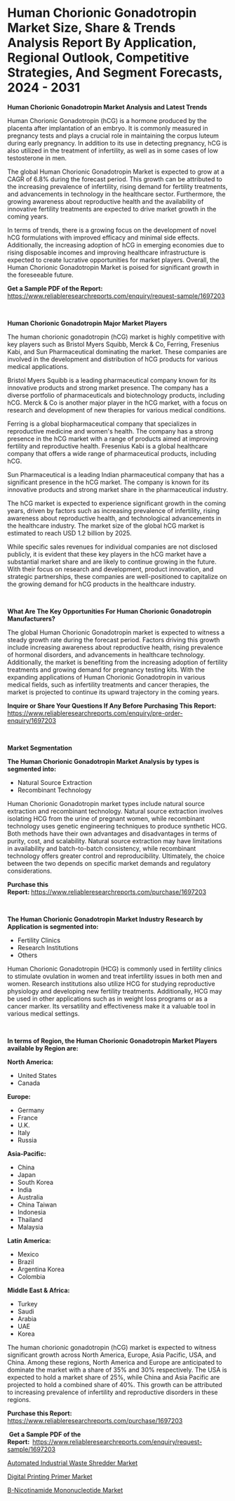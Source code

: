 <p><h1>Human Chorionic Gonadotropin Market Size, Share & Trends Analysis Report By Application, Regional Outlook, Competitive Strategies, And Segment Forecasts, 2024 - 2031</h1></p><p><strong>Human Chorionic Gonadotropin Market Analysis and Latest Trends</strong></p>
<p><p>Human Chorionic Gonadotropin (hCG) is a hormone produced by the placenta after implantation of an embryo. It is commonly measured in pregnancy tests and plays a crucial role in maintaining the corpus luteum during early pregnancy. In addition to its use in detecting pregnancy, hCG is also utilized in the treatment of infertility, as well as in some cases of low testosterone in men.</p><p>The global Human Chorionic Gonadotropin Market is expected to grow at a CAGR of 6.8% during the forecast period. This growth can be attributed to the increasing prevalence of infertility, rising demand for fertility treatments, and advancements in technology in the healthcare sector. Furthermore, the growing awareness about reproductive health and the availability of innovative fertility treatments are expected to drive market growth in the coming years.</p><p>In terms of trends, there is a growing focus on the development of novel hCG formulations with improved efficacy and minimal side effects. Additionally, the increasing adoption of hCG in emerging economies due to rising disposable incomes and improving healthcare infrastructure is expected to create lucrative opportunities for market players. Overall, the Human Chorionic Gonadotropin Market is poised for significant growth in the foreseeable future.</p></p>
<p><strong>Get a Sample PDF of the Report:&nbsp;</strong> <a href="https://www.reliableresearchreports.com/enquiry/request-sample/1697203">https://www.reliableresearchreports.com/enquiry/request-sample/1697203</a></p>
<p>&nbsp;</p>
<p><strong>Human Chorionic Gonadotropin Major Market Players</strong></p>
<p><p>The human chorionic gonadotropin (hCG) market is highly competitive with key players such as Bristol Myers Squibb, Merck & Co, Ferring, Fresenius Kabi, and Sun Pharmaceutical dominating the market. These companies are involved in the development and distribution of hCG products for various medical applications.</p><p>Bristol Myers Squibb is a leading pharmaceutical company known for its innovative products and strong market presence. The company has a diverse portfolio of pharmaceuticals and biotechnology products, including hCG. Merck & Co is another major player in the hCG market, with a focus on research and development of new therapies for various medical conditions.</p><p>Ferring is a global biopharmaceutical company that specializes in reproductive medicine and women's health. The company has a strong presence in the hCG market with a range of products aimed at improving fertility and reproductive health. Fresenius Kabi is a global healthcare company that offers a wide range of pharmaceutical products, including hCG.</p><p>Sun Pharmaceutical is a leading Indian pharmaceutical company that has a significant presence in the hCG market. The company is known for its innovative products and strong market share in the pharmaceutical industry.</p><p>The hCG market is expected to experience significant growth in the coming years, driven by factors such as increasing prevalence of infertility, rising awareness about reproductive health, and technological advancements in the healthcare industry. The market size of the global hCG market is estimated to reach USD 1.2 billion by 2025.</p><p>While specific sales revenues for individual companies are not disclosed publicly, it is evident that these key players in the hCG market have a substantial market share and are likely to continue growing in the future. With their focus on research and development, product innovation, and strategic partnerships, these companies are well-positioned to capitalize on the growing demand for hCG products in the healthcare industry.</p></p>
<p>&nbsp;</p>
<p><strong>What Are The Key Opportunities For Human Chorionic Gonadotropin Manufacturers?</strong></p>
<p><p>The global Human Chorionic Gonadotropin market is expected to witness a steady growth rate during the forecast period. Factors driving this growth include increasing awareness about reproductive health, rising prevalence of hormonal disorders, and advancements in healthcare technology. Additionally, the market is benefiting from the increasing adoption of fertility treatments and growing demand for pregnancy testing kits. With the expanding applications of Human Chorionic Gonadotropin in various medical fields, such as infertility treatments and cancer therapies, the market is projected to continue its upward trajectory in the coming years.</p></p>
<p><strong>Inquire or Share Your Questions If Any Before Purchasing This Report:</strong> <a href="https://www.reliableresearchreports.com/enquiry/pre-order-enquiry/1697203">https://www.reliableresearchreports.com/enquiry/pre-order-enquiry/1697203</a></p>
<p>&nbsp;</p>
<p><strong>Market Segmentation</strong></p>
<p><strong>The Human Chorionic Gonadotropin Market Analysis by types is segmented into:</strong></p>
<p><ul><li>Natural Source Extraction</li><li>Recombinant Technology</li></ul></p>
<p><p>Human Chorionic Gonadotropin market types include natural source extraction and recombinant technology. Natural source extraction involves isolating HCG from the urine of pregnant women, while recombinant technology uses genetic engineering techniques to produce synthetic HCG. Both methods have their own advantages and disadvantages in terms of purity, cost, and scalability. Natural source extraction may have limitations in availability and batch-to-batch consistency, while recombinant technology offers greater control and reproducibility. Ultimately, the choice between the two depends on specific market demands and regulatory considerations.</p></p>
<p><strong>Purchase this Report:&nbsp;</strong><a href="https://www.reliableresearchreports.com/purchase/1697203">https://www.reliableresearchreports.com/purchase/1697203</a></p>
<p>&nbsp;</p>
<p><strong>The Human Chorionic Gonadotropin Market Industry Research by Application is segmented into:</strong></p>
<p><ul><li>Fertility Clinics</li><li>Research Institutions</li><li>Others</li></ul></p>
<p><p>Human Chorionic Gonadotropin (HCG) is commonly used in fertility clinics to stimulate ovulation in women and treat infertility issues in both men and women. Research institutions also utilize HCG for studying reproductive physiology and developing new fertility treatments. Additionally, HCG may be used in other applications such as in weight loss programs or as a cancer marker. Its versatility and effectiveness make it a valuable tool in various medical settings.</p></p>
<p>&nbsp;</p>
<p><strong>In terms of Region, the Human Chorionic Gonadotropin Market Players available by Region are:</strong></p>
<p>
    <p> <strong> North America: </strong>
        <ul>
            <li>United States</li>
            <li>Canada</li>
        </ul>
        </p> 
    <p> <strong> Europe: </strong>
        <ul>
            <li>Germany</li>
            <li>France</li>
            <li>U.K.</li>
            <li>Italy</li>
            <li>Russia</li>
        </ul>
        </p> 
    <p> <strong> Asia-Pacific: </strong>
        <ul>
            <li>China</li>
            <li>Japan</li>
            <li>South Korea</li>
            <li>India</li>
            <li>Australia</li>
            <li>China Taiwan</li>
            <li>Indonesia</li>
            <li>Thailand</li>
            <li>Malaysia</li>
        </ul>
        </p> 
    <p> <strong> Latin America: </strong>
        <ul>
            <li>Mexico</li>
            <li>Brazil</li>
            <li>Argentina Korea</li>
            <li>Colombia</li>
        </ul>
        </p> 
    <p> <strong> Middle East & Africa: </strong>
        <ul>
            <li>Turkey</li>
            <li>Saudi</li>
            <li>Arabia</li>
            <li>UAE</li>
            <li>Korea</li>
        </ul>
    </p>
    </p>
<p><p>The human chorionic gonadotropin (hCG) market is expected to witness significant growth across North America, Europe, Asia Pacific, USA, and China. Among these regions, North America and Europe are anticipated to dominate the market with a share of 35% and 30% respectively. The USA is expected to hold a market share of 25%, while China and Asia Pacific are projected to hold a combined share of 40%. This growth can be attributed to increasing prevalence of infertility and reproductive disorders in these regions.</p></p>
<p><strong>Purchase this Report: </strong><a href="https://www.reliableresearchreports.com/purchase/1697203">https://www.reliableresearchreports.com/purchase/1697203</a></p>
<p>&nbsp;<strong>Get a Sample PDF of the Report:&nbsp;&nbsp;</strong><a href="https://www.reliableresearchreports.com/enquiry/request-sample/1697203">https://www.reliableresearchreports.com/enquiry/request-sample/1697203</a></p>
<p><strong></strong></p>
<p><p><a href="https://view.publitas.com/reportprime-1/automated-industrial-waste-shredder-market-challenges-opportunities-and-growth-drivers-and-major-market-players-forecasted-for-period-from-2024-2031/">Automated Industrial Waste Shredder Market</a></p><p><a href="https://view.publitas.com/reportprime-1/digital-printing-primer-market-dynamics-2024-2031-also-about-its-market-trends-projections-and-opportunities/">Digital Printing Primer Market</a></p><p><a href="https://view.publitas.com/reportprime-1/b-nicotinamide-mononucleotide-market-size-market-share-and-global-market-analysis-report-2024-2031/">B-Nicotinamide Mononucleotide Market</a></p></p>